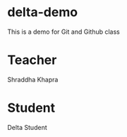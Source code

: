 # delta-demo
This is a demo for Git and Github class

# Teacher
Shraddha Khapra

# Student
Delta Student